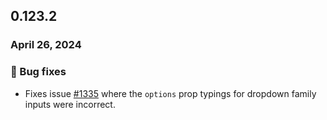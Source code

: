 ## 0.123.2

### April 26, 2024

### 🐛 Bug fixes

- Fixes issue [#1335](https://github.com/formkit/formkit/issues/1335) where the `options` prop typings for dropdown family inputs were incorrect.
